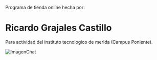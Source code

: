 Programa de tienda online hecha por:
# Ricardo Grajales Castillo
Para actividad del instituto tecnologico de merida (Campus Poniente).

![ImagenChat](https://github.com/Yeak8/Infinite-Slider-Animacion-/blob/main/assets/img/vice/Screenshot_1715101255.png?raw=true)
